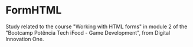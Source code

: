 # FormHTML
Study related to the course "Working with HTML forms" in module 2 of the "Bootcamp Potência Tech iFood - Game Development", from Digital Innovation One.
